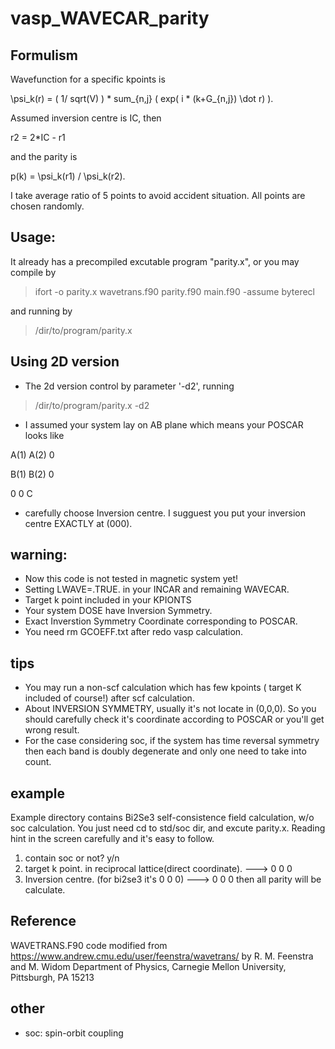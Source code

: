 # vasp_WAVECAR_parity

## Formulism

Wavefunction for a specific kpoints is

\psi_k(r) = ( 1/ sqrt(V) ) * sum_{n,j} ( exp( i * (k+G_{n,j}) \dot r) ).

Assumed inversion centre is IC, then 

r2 = 2*IC - r1 

and the parity is

p(k) = \psi_k(r1) / \psi_k(r2).

I take average ratio of 5 points to avoid accident situation. All points are chosen randomly.


## Usage:

It already has a precompiled excutable program "parity.x", or you may compile by

> ifort -o parity.x wavetrans.f90 parity.f90 main.f90 -assume byterecl

and running by
> /dir/to/program/parity.x

## Using 2D version

- The 2d version control by parameter '-d2', running

> /dir/to/program/parity.x -d2

- I assumed your system lay on AB plane which means your POSCAR looks like

A(1) A(2) 0

B(1) B(2) 0

0    0    C
- carefully choose Inversion centre. I sugguest you put your inversion centre EXACTLY at (000).

## warning:
- Now this code is not tested in magnetic system yet!
- Setting LWAVE=.TRUE. in your INCAR and remaining WAVECAR.
- Target k point included in your KPIONTS
- Your system DOSE have Inversion Symmetry.
- Exact Inverstion Symmetry Coordinate corresponding to POSCAR.
- You need rm GCOEFF.txt after redo vasp calculation.

## tips
- You may run a non-scf calculation which has few kpoints ( target K included of course!) after scf calculation.
- About INVERSION SYMMETRY, usually it's not locate in (0,0,0). So you should carefully check it's coordinate according to POSCAR or you'll get wrong result.
- For the case considering soc, if the system has time reversal symmetry then each band is doubly degenerate and only one need to take into count. 

## example
Example directory contains Bi2Se3 self-consistence field calculation, w/o soc calculation. You just need cd to std/soc dir, and excute parity.x. Reading hint in the screen carefully and it's easy to follow.
1. contain soc or not? y/n
2. target k point. in reciprocal lattice(direct coordinate).  ---> 0 0 0
3. Inversion centre. (for bi2se3 it's 0 0 0) ---> 0 0 0
then all parity will be calculate.


## Reference
WAVETRANS.F90 code modified from https://www.andrew.cmu.edu/user/feenstra/wavetrans/  by R. M. Feenstra and M. Widom Department of Physics, Carnegie Mellon University, Pittsburgh, PA 15213

## other
- soc: spin-orbit coupling
